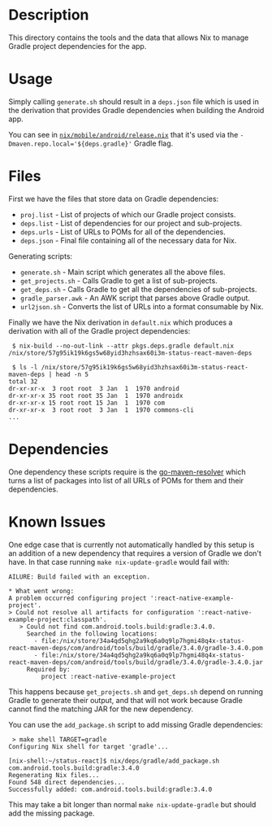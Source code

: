 # Description

This directory contains the tools and the data that allows Nix to manage Gradle project dependencies for the app.

# Usage

Simply calling `generate.sh` should result in a `deps.json` file which is used in the derivation that provides Gradle dependencies when building the Android app.

You can see in [`nix/mobile/android/release.nix`](../../mobile/android/release.nix) that it's used via the `-Dmaven.repo.local='${deps.gradle}'` Gradle flag.

# Files

First we have the files that store data on Gradle dependencies:

* `proj.list` - List of projects of which our Gradle project consists.
* `deps.list` - List of dependencies for our project and sub-projects.
* `deps.urls` - List of URLs to POMs for all of the dependencies.
* `deps.json` - Final file containing all of the necessary data for Nix.

Generating scripts:

- `generate.sh` - Main script which generates all the above files.
- `get_projects.sh` - Calls Gradle to get a list of sub-projects.
- `get_deps.sh` - Calls Gradle to get all the dependencies of sub-projects.
- `gradle_parser.awk` - An AWK script that parses above Gradle output.
- `url2json.sh` - Converts the list of URLs into a format consumable by Nix.

Finally we have the Nix derivation in `default.nix` which produces a derivation with all of the Gradle project dependencies:
```
 $ nix-build --no-out-link --attr pkgs.deps.gradle default.nix       
/nix/store/57g95ik19k6gs5w68yid3hzhsax60i3m-status-react-maven-deps

 $ ls -l /nix/store/57g95ik19k6gs5w68yid3hzhsax60i3m-status-react-maven-deps | head -n 5 
total 32
dr-xr-xr-x  3 root root  3 Jan  1  1970 android
dr-xr-xr-x 35 root root 35 Jan  1  1970 androidx
dr-xr-xr-x 15 root root 15 Jan  1  1970 com
dr-xr-xr-x  3 root root  3 Jan  1  1970 commons-cli
...
```

# Dependencies

One dependency these scripts require is the [go-maven-resolver](https://github.com/status-im/go-maven-resolver) which turns a list of packages into list of all URLs of POMs for them and their dependencies.

# Known Issues

One edge case that is currently not automatically handled by this setup is an addition of a new dependency that requires a version of Gradle we don't have. In that case running `make nix-update-gradle` would fail with:
```
AILURE: Build failed with an exception.

* What went wrong:
A problem occurred configuring project ':react-native-example-project'.
> Could not resolve all artifacts for configuration ':react-native-example-project:classpath'.
   > Could not find com.android.tools.build:gradle:3.4.0.
     Searched in the following locations:
       - file:/nix/store/34a4qd5qhg2a9kq6a0q9lp7hgmi48q4x-status-react-maven-deps/com/android/tools/build/gradle/3.4.0/gradle-3.4.0.pom
       - file:/nix/store/34a4qd5qhg2a9kq6a0q9lp7hgmi48q4x-status-react-maven-deps/com/android/tools/build/gradle/3.4.0/gradle-3.4.0.jar
     Required by:
         project :react-native-example-project
```
This happens because `get_projects.sh` and `get_deps.sh` depend on running Gradle to generate their output, and that will not work because Gradle cannot find the matching JAR for the new dependency.

You can use the `add_package.sh` script to add missing Gradle dependencies:
```
 > make shell TARGET=gradle
Configuring Nix shell for target 'gradle'...

[nix-shell:~/status-react]$ nix/deps/gradle/add_package.sh com.android.tools.build:gradle:3.4.0
Regenerating Nix files...
Found 548 direct dependencies...
Successfully added: com.android.tools.build:gradle:3.4.0
```
This may take a bit longer than normal `make nix-update-gradle` but should add the missing package.
